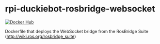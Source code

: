 # rpi-duckiebot-rosbridge-websocket

[![Docker Hub](https://img.shields.io/docker/pulls/duckietown/rpi-duckiebot-rosbridge-websocket.svg)](https://hub.docker.com/r/duckietown/rpi-duckiebot-rosbridge-websocket)

Dockerfile that deploys the WebSocket bridge from the RosBridge Suite (http://wiki.ros.org/rosbridge_suite)

